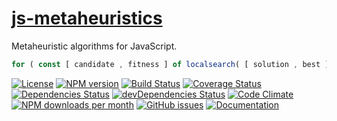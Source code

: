 [js-metaheuristics](http://make-github-pseudonymous-again.github.io/js-metaheuristics)
==

Metaheuristic algorithms for JavaScript.

```js
for ( const [ candidate , fitness ] of localsearch( [ solution , best ] ) ) ... ;
```

[![License](https://img.shields.io/github/license/aureooms/js-metaheuristics.svg?style=flat)](https://raw.githubusercontent.com/aureooms/js-metaheuristics/master/LICENSE)
[![NPM version](https://img.shields.io/npm/v/@aureooms/js-metaheuristics.svg?style=flat)](https://www.npmjs.org/package/@aureooms/js-metaheuristics)
[![Build Status](https://img.shields.io/travis/aureooms/js-metaheuristics.svg?style=flat)](https://travis-ci.org/aureooms/js-metaheuristics)
[![Coverage Status](https://img.shields.io/coveralls/aureooms/js-metaheuristics.svg?style=flat)](https://coveralls.io/r/aureooms/js-metaheuristics)
[![Dependencies Status](https://img.shields.io/david/aureooms/js-metaheuristics.svg?style=flat)](https://david-dm.org/aureooms/js-metaheuristics#info=dependencies)
[![devDependencies Status](https://img.shields.io/david/dev/aureooms/js-metaheuristics.svg?style=flat)](https://david-dm.org/aureooms/js-metaheuristics#info=devDependencies)
[![Code Climate](https://img.shields.io/codeclimate/github/aureooms/js-metaheuristics.svg?style=flat)](https://codeclimate.com/github/aureooms/js-metaheuristics)
[![NPM downloads per month](https://img.shields.io/npm/dm/@aureooms/js-metaheuristics.svg?style=flat)](https://www.npmjs.org/package/@aureooms/js-metaheuristics)
[![GitHub issues](https://img.shields.io/github/issues/aureooms/js-metaheuristics.svg?style=flat)](https://github.com/aureooms/js-metaheuristics/issues)
[![Documentation](https://make-github-pseudonymous-again.github.io/js-metaheuristics/badge.svg)](https://make-github-pseudonymous-again.github.io/js-metaheuristics/source.html)
